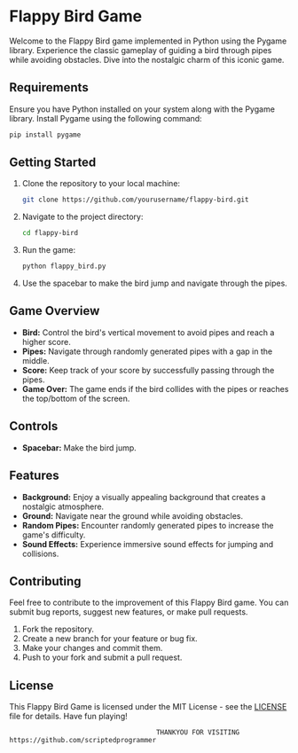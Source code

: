# Flappy Bird Game

Welcome to the Flappy Bird game implemented in Python using the Pygame library. Experience the classic gameplay of guiding a bird through pipes while avoiding obstacles. Dive into the nostalgic charm of this iconic game.

## Requirements

Ensure you have Python installed on your system along with the Pygame library. Install Pygame using the following command:

```bash
pip install pygame
```

## Getting Started

1. Clone the repository to your local machine:

   ```bash
   git clone https://github.com/yourusername/flappy-bird.git
   ```

2. Navigate to the project directory:

   ```bash
   cd flappy-bird
   ```

3. Run the game:

   ```bash
   python flappy_bird.py
   ```

4. Use the spacebar to make the bird jump and navigate through the pipes.

## Game Overview

- **Bird:** Control the bird's vertical movement to avoid pipes and reach a higher score.
- **Pipes:** Navigate through randomly generated pipes with a gap in the middle.
- **Score:** Keep track of your score by successfully passing through the pipes.
- **Game Over:** The game ends if the bird collides with the pipes or reaches the top/bottom of the screen.

## Controls

- **Spacebar:** Make the bird jump.

## Features

- **Background:** Enjoy a visually appealing background that creates a nostalgic atmosphere.
- **Ground:** Navigate near the ground while avoiding obstacles.
- **Random Pipes:** Encounter randomly generated pipes to increase the game's difficulty.
- **Sound Effects:** Experience immersive sound effects for jumping and collisions.

## Contributing

Feel free to contribute to the improvement of this Flappy Bird game. You can submit bug reports, suggest new features, or make pull requests.

1. Fork the repository.
2. Create a new branch for your feature or bug fix.
3. Make your changes and commit them.
4. Push to your fork and submit a pull request.

## License

This Flappy Bird Game is licensed under the MIT License - see the [LICENSE](LICENSE) file for details. Have fun playing!


                                         THANKYOU FOR VISITING  https://github.com/scriptedprogrammer

